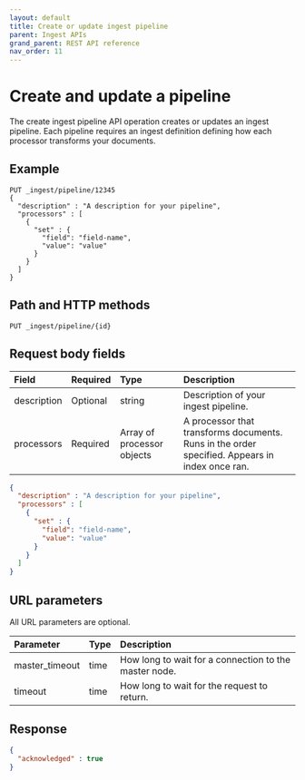 ```yaml
---
layout: default
title: Create or update ingest pipeline
parent: Ingest APIs
grand_parent: REST API reference
nav_order: 11
---
```


# Create and update a pipeline

The create ingest pipeline API operation creates or updates an ingest pipeline. Each pipeline requires an ingest definition defining how each processor transforms your documents. 

## Example

```
PUT _ingest/pipeline/12345
{
  "description" : "A description for your pipeline",
  "processors" : [
    {
      "set" : {
        "field": "field-name",
        "value": "value"
      }
    }
  ]
}
```

## Path and HTTP methods
```
PUT _ingest/pipeline/{id}
```

## Request body fields

Field | Required | Type | Description
:--- | :--- | :--- | :---
description | Optional | string | Description of your ingest pipeline. 
processors | Required | Array of processor objects | A processor that transforms documents. Runs in the order specified. Appears in index once ran.

```json
{
  "description" : "A description for your pipeline",
  "processors" : [
    {
      "set" : {
        "field": "field-name",
        "value": "value"
      }
    }
  ]
}
```

## URL parameters

All URL parameters are optional.

Parameter | Type | Description
:--- | :--- | :---
master_timeout | time | How long to wait for a connection to the master node.
timeout | time | How long to wait for the request to return. 

## Response

```json
{
  "acknowledged" : true
}
```






